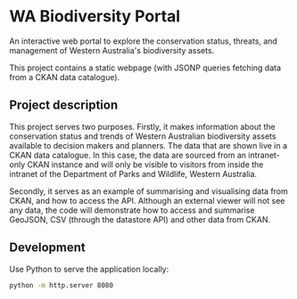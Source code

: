 # WA Biodiversity Portal

An interactive web portal to explore the conservation status, threats, and management of Western Australia's biodiversity assets.

This project contains a static webpage (with JSONP queries fetching data from a CKAN data catalogue).

## Project description

This project serves two purposes. Firstly, it makes information about the conservation status and trends of Western Australian biodiversity assets available to decision makers and planners. The data that are shown live in a CKAN data catalogue. In this case, the data are sourced from an intranet-only CKAN instance and will only be visible to visitors from inside the intranet of the Department of Parks and Wildlife, Western Australia.

Secondly, it serves as an example of summarising and visualising data from CKAN, and how to access the API. Although an external viewer will not see any data, the code will demonstrate how to access and summarise GeoJSON, CSV (through the datastore API) and other data from CKAN.

## Development

Use Python to serve the application locally:

```bash
python -m http.server 8080
```

